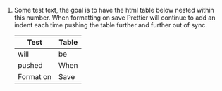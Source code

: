 1.  Some test text, the goal is to have the html table below nested within this number. When formatting on save Prettier will continue to add an indent each time pushing the table further and further out of sync. 

    <table class="table table-striped">
    <tr>
    <th>Test</th>
    <th>Table</th>
    </tr>
    <tbody>
        <tr>
        <td>will</td>
        <td>be</td>
        </tr>
        <tr>
        <td>pushed</td>
        <td>When</td>
        </tr>
        <tr>
        <td>Format on</td>
        <td>Save</td>
        </tr>
    </tbody>
    </table>
